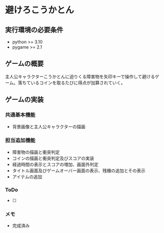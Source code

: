 # 避けろこうかとん

## 実行環境の必要条件
* python >= 3.10
* pygame >= 2.1

## ゲームの概要
主人公キャラクターこうかとんに迫りくる障害物を矢印キーで操作して避けるゲーム。落ちているコインを取るたびに得点が加算されていく。

## ゲームの実装
### 共通基本機能
* 背景画像と主人公キャラクターの描画

### 担当追加機能
* 障害物の描画と衝突判定
* コインの描画と衝突判定及びスコアの実装
* 経過時間の表示とスコアの増加、画面外判定
* タイトル画面及びゲームオーバー画面の表示、残機の追加とその表示
* アイテムの追加

### ToDo

- [ ] 

### メモ
* 完成済み

